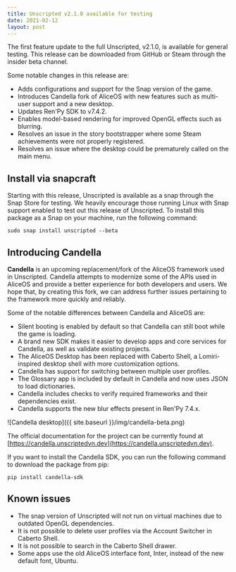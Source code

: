 ```yaml
---
title: Unscripted v2.1.0 available for testing
date: 2021-02-12
layout: post
---
```


The first feature update to the full Unscripted, v2.1.0, is available for general testing. This release can be downloaded from GitHub or Steam through the insider beta channel.

Some notable changes in this release are: 

- Adds configurations and support for the Snap version of the game.
- Introduces Candella fork of AliceOS with new features such as multi-user support and a new desktop.
- Updates Ren'Py SDK to v7.4.2.
- Enables model-based rendering for improved OpenGL effects such as blurring.
- Resolves an issue in the story bootstrapper where some Steam achievements were not properly registered.
- Resolves an issue where the desktop could be prematurely called on the main menu.

## Install via snapcraft

Starting with this release, Unscripted is available as a snap through the Snap Store for testing. We heavily encourage those running Linux with Snap support enabled to test out this release of Unscripted. To install this package as a Snap on your machine, run the following command:

```
sudo snap install unscripted --beta
```

## Introducing Candella

**Candella** is an upcoming replacement/fork of the AliceOS framework used in Unscripted. Candella attempts to modernize some of the APIs used in AliceOS and provide a better experience for both developers and users. We hope that, by creating this fork, we can address further issues pertaining to the framework more quickly and reliably.

Some of the notable differences between Candella and AliceOS are:

- Silent booting is enabled by default so that Candella can still boot while the game is loading.
- A brand new SDK makes it easier to develop apps and core services for Candella, as well as validate existing projects.
- The AliceOS Desktop has been replaced with Caberto Shell, a Lomiri-inspired desktop shell with more customization options.
- Candella has support for switching between multiple user profiles.
- The Glossary app is included by default in Candella and now uses JSON to load dictionaries.
- Candella includes checks to verify required frameworks and their dependencies exist.
- Candella supports the new blur effects present in Ren'Py 7.4.x.

![Candella desktop]({{ site.baseurl }}/img/candella-beta.png)

The official documentation for the project can be currently found at [https://candella.unscriptedvn.dev](https://candella.unscriptedvn.dev).

If you want to install the Candella SDK, you can run the following command to download the package from pip:

```
pip install candella-sdk
```

## Known issues

- The snap version of Unscripted will not run on virtual machines due to outdated OpenGL dependencies.
- It is not possible to delete user profiles via the Account Switcher in Caberto Shell.
- It is not possible to search in the Caberto Shell drawer.
- Some apps use the old AliceOS interface font, Inter, instead of the new default font, Ubuntu.